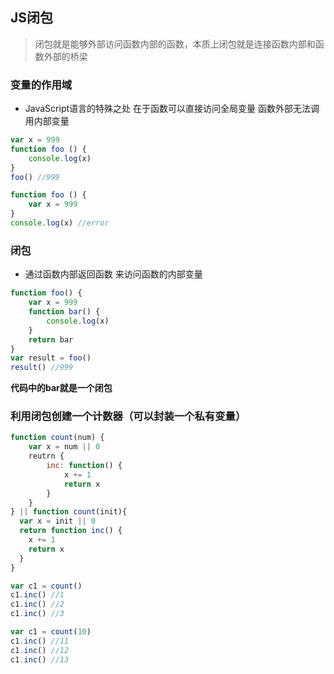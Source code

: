 ## JS闭包

>闭包就是能够外部访问函数内部的函数，本质上闭包就是连接函数内部和函数外部的桥梁

### 变量的作用域

* JavaScript语言的特殊之处 在于函数可以直接访问全局变量 函数外部无法调用内部变量

```js
var x = 999
function foo () {
	console.log(x)
}
foo() //999

function foo () {
	var x = 999
}
console.log(x) //error
```

### 闭包

* 通过函数内部返回函数 来访问函数的内部变量


```js
function foo() {
	var x = 999
	function bar() {
		console.log(x)
	}
	return bar
}
var result = foo()
result() //999

```
**代码中的bar就是一个闭包**

### 利用闭包创建一个计数器（可以封装一个私有变量）

```js
function count(num) {
	var x = num || 0
	reutrn {
		inc: function() {
			x += 1
			return x
		}
	}
} || function count(init){
  var x = init || 0
  return function inc() {
    x += 1
    return x
  }
}

var c1 = count()
c1.inc() //1
c1.inc() //2
c1.inc() //3

var c1 = count(10)
c1.inc() //11
c1.inc() //12
c1.inc() //13
```


















